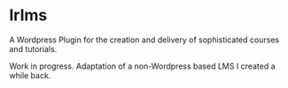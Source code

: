 # lrlms
A Wordpress Plugin for the creation and delivery of sophisticated courses and tutorials.

Work in progress. Adaptation of a non-Wordpress based LMS I created a while back.

